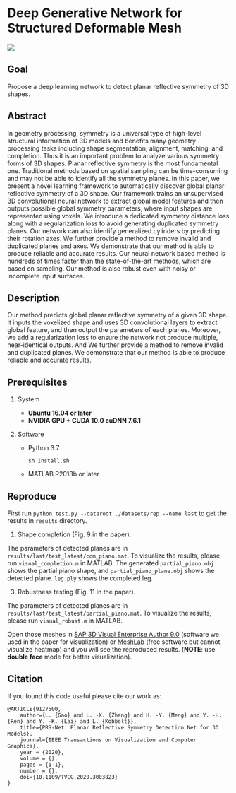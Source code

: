 # Deep Generative Network for Structured Deformable Mesh

![](./teaser.jpg)

## Goal

Propose a deep learning network to detect planar reflective symmetry of 3D shapes.

## Abstract

In geometry processing, symmetry is a universal type of high-level structural information of 3D models and benefits many geometry processing tasks including shape segmentation, alignment, matching, and completion. Thus it is an important problem to analyze various symmetry forms of 3D shapes. Planar reflective symmetry is the most fundamental one. Traditional methods based on spatial sampling can be time-consuming and may not be able to identify all the symmetry planes. In this paper, we present a novel learning framework to automatically discover global planar reflective symmetry of a 3D shape. Our framework trains an unsupervised 3D convolutional neural network to extract global model features and then outputs possible global symmetry parameters, where input shapes are represented using voxels. We introduce a dedicated symmetry distance loss along with a regularization loss to avoid generating duplicated symmetry planes. Our network can also identify generalized cylinders by predicting their rotation axes. We further provide a method to remove invalid and duplicated planes and axes. We demonstrate that our method is able to produce reliable and accurate results. Our neural network based method is hundreds of times faster than the state-of-the-art methods, which are based on sampling. Our method is also robust even with noisy or incomplete input surfaces.

## Description

Our method predicts global planar reflective symmetry of a given 3D shape. It inputs the voxelized shape and uses 3D convolutional layers to extract global feature, and then output the parameters of each planes. Moreover, we add a regularization loss to ensure the network not produce multiple, near-identical outputs. And We further provide a method to remove invalid and duplicated planes. We demonstrate that our method is able to produce reliable and accurate results.

## Prerequisites

1. System

    - **Ubuntu 16.04 or later**
    - **NVIDIA GPU + CUDA 10.0 cuDNN 7.6.1**

2. Software

    - Python 3.7

        ```shell
        sh install.sh
        ```

    - MATLAB R2018b or later


## Reproduce
First run `python test.py --dataroot ./datasets/rep --name last` to get the results in `results` directory.


1. Shape completion (Fig. 9 in the paper).

The parameters of detected planes are in `results/last/test_latest/com_piano.mat`. To visualize the results, please run `visual_completion.m` in MATLAB. The generated `partial_piano.obj` shows the partial piano shape, and `partial_piano_plane.obj` shows the detected plane. `leg.ply` shows the completed leg.

3. Robustness testing (Fig. 11 in the paper).

The parameters of detected planes are in  `results/last/test_latest/partial_piano.mat`. To visualize the results, please run `visual_robust.m` in MATLAB.


Open those meshes in [SAP 3D Visual Enterprise Author 9.0](https://www.sap.com/hk/products/product-visualization.html) (software we used in the paper for visualization) or [MeshLab](https://www.meshlab.net/) (free software but cannot visualize heatmap) and you will see the reproduced results. (**NOTE**: use **double face** mode for better visualization).

## Citation
If you found this code useful please cite our work as:

    @ARTICLE{9127500,
        author={L. {Gao} and L. -X. {Zhang} and H. -Y. {Meng} and Y. -H. {Ren} and Y. -K. {Lai} and L. {Kobbelt}},
        title={PRS-Net: Planar Reflective Symmetry Detection Net for 3D Models},
        journal={IEEE Transactions on Visualization and Computer Graphics},
        year = {2020},
        volume = {},
        pages = {1-1},
        number = {},
        doi={10.1109/TVCG.2020.3003823}
    }